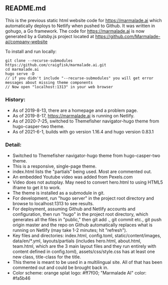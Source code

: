 ## README.md

This is the previous static html website code for https://marmalade.ai which automatically deploys to Netlify when pushed to Github. It was written in gohugo, a Go framework. The code for https://marmalade.ai is now generated by a Gatsby.js project located at https://github.com/Marmalade-ai/company-website

To install and run locally:  

    git clone --recurse-submodules https://github.com/craigfisk/marmalade.ai.git
    cd marmalade.ai  
    hugo serve -D  
    // if you didn't include "--recurse-submodules" you will get error messages about missing theme components  
    // Now open "localhost:1313" in your web browser  

### History:
- As of 2019-8-13, there are a homepage and a problem page.  
- As of 2019-8-17, https://marmalade.ai is running on Netlify.
- As of 2020-7-25, switched to Themefisher navigator-hugo theme from hugo-casper-two theme.
- As of 2021-6-1, builds with go version 1.16.4 and hugo version 0.83.1
### Detail:
- Switched to Themefisher navigator-hugo theme from hugo-casper-two theme.
- This is a responsive, single-page theme.
- index.html lists the "partials" being used. Most are commented out.
- An embedded Youtube video was added from Pexels.com
- Video does not autoplay. May need to convert hero.html to using HTML5 iframe to get it to work. 
- The theme is installed as a submodule in git.
- For development, run "hugo server" in the project root directory and browse to localhost:1313 to see results.
- For deployment, assuming Github and Netlify accounts and configuration, then run "hugo" in the project root directory, which generates all the files in "public," then git add ., git commit etc., git push origin master and the repo on Github automatically replaces what is running on Netlify (may take 1-2 minutes; hit "refresh").
- Key files and directories: index.html, config.toml, static/content/images, data/en/*.yml, layouts/partials (includes hero.html, about.html, team.html, which are the 3 main layout files and they run entirely with content defined in config.toml), assets/css/style.css has at least one new class, title-class for the title.
- This theme is meant to be used in a multilingual site. All of that has been commented out and could be brought back in.
- Color scheme: orange splat logo: #ff7f00; "Marmalade AI" color: #fa5b46
